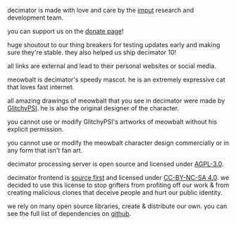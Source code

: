 <script lang="ts">
    import { contacts, docs } from "$lib/env";
    import { t } from "$lib/i18n/translations";

    import SectionHeading from "$components/misc/SectionHeading.svelte";
    import BetaTesters from "$components/misc/BetaTesters.svelte";
</script>

<section id="imput">
<SectionHeading
    title="imput"
    sectionId="imput"
/>

decimator is made with love and care by the [imput](https://imput.net/) research and development team.

you can support us on the [donate page](/donate)!
</section>

<section id="testers">
<SectionHeading
    title={$t("about.heading.testers")}
    sectionId="testers"
/>

huge shoutout to our thing breakers for testing updates early and making sure they're stable.
they also helped us ship decimator 10!
<BetaTesters />

all links are external and lead to their personal websites or social media.
</section>

<section id="meowbalt">
<SectionHeading
    title={$t("general.meowbalt")}
    sectionId="meowbalt"
/>

meowbalt is decimator's speedy mascot. he is an extremely expressive cat that loves fast internet.

all amazing drawings of meowbalt that you see in decimator were made by [GlitchyPSI](https://glitchypsi.xyz/).
he is also the original designer of the character.

you cannot use or modify GlitchyPSI's artworks of meowbalt without his explicit permission.

you cannot use or modify the meowbalt character design commercially or in any form that isn't fan art.
</section>

<section id="licenses">
<SectionHeading
    title={$t("about.heading.licenses")}
    sectionId="licenses"
/>

decimator processing server is open source and licensed under [AGPL-3.0]({docs.apiLicense}).

decimator frontend is [source first](https://sourcefirst.com/) and licensed under [CC-BY-NC-SA 4.0]({docs.webLicense}).
we decided to use this license to stop grifters from profiting off our work
& from creating malicious clones that deceive people and hurt our public identity.

we rely on many open source libraries, create & distribute our own.
you can see the full list of dependencies on [github]({contacts.github}).
</section>
